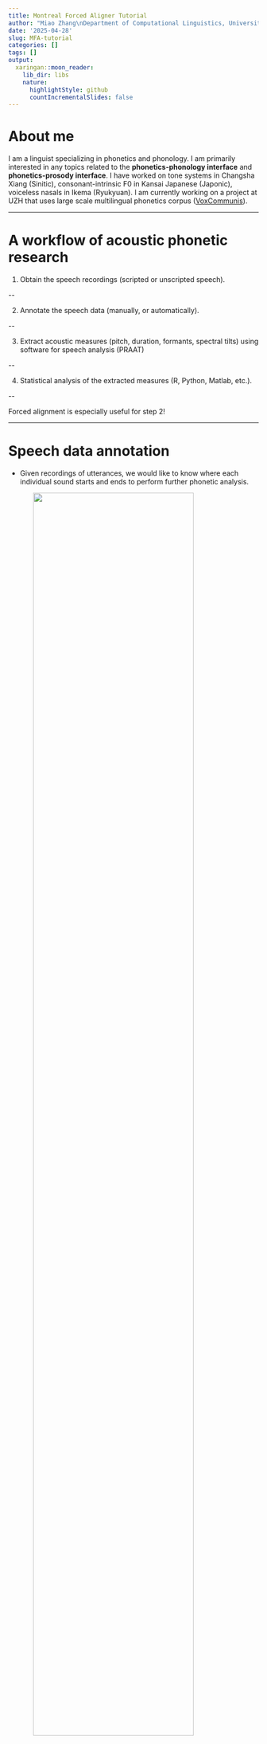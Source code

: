 ```yaml
---
title: Montreal Forced Aligner Tutorial
author: "Miao Zhang\nDepartment of Computational Linguistics, University of Zurich"
date: '2025-04-28'
slug: MFA-tutorial
categories: []
tags: []
output:
  xaringan::moon_reader:
    lib_dir: libs
    nature:
      highlightStyle: github
      countIncrementalSlides: false
---
```



# About me

I am a linguist specializing in phonetics and phonology. I am primarily interested in any topics related to the **phonetics-phonology interface** and **phonetics-prosody interface**. I have worked on tone systems in Changsha Xiang (Sinitic), consonant-intrinsic F0 in Kansai Japanese (Japonic), voiceless nasals in Ikema (Ryukyuan). I am currently working on a project at UZH that uses large scale multilingual phonetics corpus ([VoxCommunis](https://huggingface.co/datasets/pacscilab/VoxCommunis)).

---

<!---class: center--->

# A workflow of acoustic phonetic research


1. Obtain the speech recordings (scripted or unscripted speech).

--

2. Annotate the speech data (manually, or automatically).

--

3. Extract acoustic measures (pitch, duration, formants, spectral tilts) using software for speech analysis (PRAAT)

--

4. Statistical analysis of the extracted measures (R, Python, Matlab, etc.).

--

Forced alignment is especially useful for step 2!

---

# Speech data annotation

- Given recordings of utterances, we would like to know where each individual sound starts and ends to perform further phonetic analysis.

<img src="annotation.jpg" width="80%" height="auto" style="display: block; margin-left: auto; margin-right: auto;">

---

The input:

![Sound](snd_only.png)

<div style="text-align: center;">
  <audio controls>
    <source src="ex_en.wav" type="audio/mpeg">
    Your browser does not support the audio element.
  </audio>
</div>

---

The output:

![Sound](snd_aligned.png)

<div style="text-align: center;">
  <audio controls>
    <source src="ex_en.wav" type="audio/mpeg">
    Your browser does not support the audio element.
  </audio>
</div>

---

# Why forced alignment?

- Manual annotation is not scalable to large speech corpora. 
  - Hand-annotate 10 minutes of recordings can easily cost more than 1 hour of work.

- Cross-annotator consistency may not be high.

- As scientists, we would like to spend more time and energy thinking about research rather than doing repetitive 'labor work' that may not be less prone to errors than algorithms.
  - Human errors are also often less *transparent* than computational errors.

<img src="save_time.jpg" width="45%" height="auto" style="display: block; margin-left: auto; margin-right: auto;">

---

# Before we start

## Be cautious!

Forced alignment is NOT a Swiss army knife!

- Depending on the quality and amount of the training data, the alignment might not always be 'good'.

- All machine/deep learning algorithms leak.

- Be aware of all the compromises/assumptions you have to make and live with a **good enough** outcome!

---

## Be cautious

Some cases of misuses of alignment tools which may lower the quality of your outcome:

- Using a model and dictionary trained for adult speech to align child speech.

- Using a model and dictionary for an accent or dialect that the model was not trained on. 
  - e.g., Using a model trained on American English to align British English.

- Using a model and dictionary to align speech that contains too many **unknown** words to the dictionary.

---

# Some other factors that can influence the quality of the alignment

- The quality of the pronunciation dictionary.

- The quality of the recording.

- The variability in the speakers, utterances, etc.

, etc.

_Know what your model is for and what kind of data you have!_

---

# There are many forced aligners

- [FAVE-align](https://github.com/JoFrhwld/FAVE) (and a more advanced version: [new-fave](https://forced-alignment-and-vowel-extraction.github.io/new-fave/))

- [DARLA](http://darla.dartmouth.edu/)

- [MAUS](https://www.bas.uni-muenchen.de/Bas/BasMAUS.html) (the online user interface: [WebMAUS](https://clarin.phonetik.uni-muenchen.de/BASWebServices/interface/WebMAUSGeneral))

- [CMU Sphinx](https://cmusphinx.github.io/)

, etc.

---

# Why Montreal Forced Alignment (MFA)?

- MFA allows you to train your own acoustic model with your own data.

- MFA contains grapheme-to-morpheme models as well.
 - Grapheme-to-morpheme (G2P) models are models that take the orthography as the input and output the pronunciation automatically.

That said, if you speech data is covered in the alignment tools in the previous slide, you can save the time training your own model and align your data directly.

- MFA website also contains lots of pretrained acoustic and G2P models.

But we will focus on using MFA from training your own model for your own dataset.

---

# How does MFA do this?

> "The Montreal Forced Aligner by default goes through four primary stages of training. The first pass of alignment uses <span style="color:red;">**monophone models**</span>, where each phone is modelled the same regardless of phonological context. The second pass uses <span style="color:red;">**triphone models**</span>, where context on either side of a phone is taken into account for acoustic models. The third pass performs <span style="color:red;">**LDA+MLLT**</span> to learn a transform of the features that makes each phone’s features maximally different. The final pass enhances the triphone model by taking into account <span style="color:red;">**speaker differences**</span>, and calculates a transformation of the mel frequency cepstrum coefficients (MFCC) features for each speaker."

<p style="text-align: right;">---From MFA Official website.</p>

---

# Installing MFA

MFA is installed through `conda-forge`. We will need to install [Anaconda](https://www.anaconda.com/) first.

Go to the website of Anaconda and download the one suitable to your OS (Windows, macOS, linux, etc). Installing instructions can be found [here](https://www.anaconda.com/docs/getting-started/anaconda/install#windows-installation). 


.center[![Anaconda3](Anaconda_Logo.png)]

---

# Installing MFA

When Anaconda installation is successful, open your terminal (on macOS), or power shell (on Windows).


``` bash
conda create -n aligner -c conda-forge montreal-forced-aligner
```

The `aligner` flowing `-n` will be the name of the environment you create for your MFA. It can be any strings: mfa, aligner3, etc.

When the installation succeeded, use the following code to activate the environment you just created.


``` bash
conda activate aligner
```

Again, the strings following `activate` here should be the environment name you specified in previous installing command.

---

# What to prepare?

There are several things you need to prepare:

- Speech **recordings** (`.wav`, `.mp3`, etc.) with corresponding sentence-level **transcripts** (`.TextGrid`).

--

- A **pronunciation dictionary** (that shows how words are pronounced in terms of IPA or other transcription systems, e.g., X-SAMPA, ARPABET, etc.)

--

- An **acoustic model** (that represents how audio signals relate to linguistic units like phonemes or words).

---

# Use case 1 (the most simple case)

1. Recordings &#10004;

2. Transcripts &#10004;

3. Dictionary &#10004;

4. Acoustic model &#10004;

You have all preparations ready. Time to align!

---

## Recordings and the transcripts

Each recording should have a corresponding `.TextGrid` file that logs down the transcript of each utterances.

![File preparation](prep_files.png)

The recordings should not be too long. It is not recommended that a single recording is more than 10 minute long. 

It is recommended that each recording contains one utterance.

---

## Download from MFA database

Since MFA already contains acoustic model and dictionary for English data, we will just download them and use directly.


``` bash
# Download the dictionary
mfa model download dictionary english_us_mfa

# Download the pretrained acoustic model
mfa model download acoustic english_mfa
```

---

## Format of the dictionary

The dictionary, in its simplest form, should be formatted as: 

`word w ɝ d`

on each line.

--

This format is called [CMU pronunciation dictionary](http://www.speech.cs.cmu.edu/cgi-bin/cmudict). The strings of the orthography (text-normalized) and the pronunciation of the word (phones separated by white spaces) should be tab-separated.

--

MFA dictionaries have a slightly different form that contains the probability distribution of different pronunciations of the same word.

---

## Running MFA to align

Before we actually start aligning, we need to do some sanity check first.

1. Make sure that every recording has an accompanying `.TextGrid` file.
2. Make sure that there aren't too many unknown words (<span style="color:red;">OOV words</span>, _Out-Of-Vocabulary_).


``` bash
# Corpus validation
mfa validate --ignore_acoustics --no_final_clean --clean CORPUS_DIRECTORY english_us_mfa
```

---

## If the previous step ran successfully

You should see something like this: 

<img src="validation.png" width="80%" height="auto" style="display: block; margin-left: auto; margin-right: auto;">

---

## MFA align

OK, since it says "There were no sound files missing transcriptions," we can proceed to align.


``` bash
mfa align --clean --final_clean CORPUS_DIRECTORY english_us_mfa english_mfa
          OUTPUT_DIRECTORY
```

Usually I just put the `OUTPUT_DIRECTORY` as an "output" folder in the `CORPUS_DIRECTORY`.

For example, if my `CORPUS_DIRECTORY` is `path/to/my/corpus`, then the `OUTPUT_DIRECTORY` should just be `path/to/my/corpus/output`.

To make sure that there is no path errors, it is recommended to use full path on your computer. A full path on macOS should start with <span style="color:red;">`~/`</span>, or <span style="color:red;">`C:\\`</span> (Or any other disks on your computer, such as <span style="color:red;">`D:\\`</span>).

---

## If the previous code ran successfully

You should now be able to see a new `output` folder in your corpus folder like this:

<img src="corpus_aligned.png" width="80%" height="auto" style="display: block; margin-left: auto; margin-right: auto;">

---

## The result

Now you should see the result I showed in the beginning: 

![Sound](snd_aligned.png)

<div style="text-align: center;">
  <audio controls>
    <source src="ex_en.wav" type="audio/mpeg">
    Your browser does not support the audio element.
  </audio>
</div>

---

# Use case 2:

1. Recordings &#10004;

2. Transcripts

3. Dictionary &#10004;

4. Acoustic model &#10004;

I don't have transcripts ready.

---

## Create your transcripts

It is easy to create `.TextGrid` files in PRAAT.

<img src="open_from_praat.png" width="80%" height="auto" style="display: block; margin-left: auto; margin-right: auto;">

---

## Create your transcripts

<img src="to_tg.png" width="80%" height="auto" style="display: block; margin-left: auto; margin-right: auto;">

---

## Create your transcripts

<img src="create_tier.png" width="80%" height="auto" style="display: block; margin-left: auto; margin-right: auto;">

---

## Create your transcripts

You can use [PRAAT scripting](https://www.fon.hum.uva.nl/praat/manual/Scripting.html) to bulk create `.TextGrid` files if you have a list of the transcript and the correspondence between the transcripts and the recordings.

We will not have time to cover PRAAT scripting in this tutorial, which is another big topic that requires some time to get familiar with.

Once your `.TextGrid` files are ready, the rest is the same as in <span style="color: red">Use Case 1</span>.

---

# Use case 3

1. Recordings &#10004;

2. Transcripts &#10004;

3. Dictionary 

4. Acoustic model 

I don't have a dictionary yet.

---

## Create dictionary

If you obtained all the unique words in your corpus, you can create your own dictionary.

A CMU pronunciation dictionary usually look like this:

hello	h ə l oʊ  
world	w ɜːr l d  
computer	k ə m p j uː t ər  
science	s aɪ ə n s  
example	ɪ ɡ z æ m p ə l  
dictionary	d ɪ k ʃ ə n ɛ r i  
pronunciation	p r ə n ə n s i eɪ ʃ ə n  
generator	dʒ ɛ n ə r eɪ t ər  
switzerland	s w ɪ t s ər l æ n d  
zurich	z ʊ r ɪ k  

---

## Use G2P to generate pronunciation

If the word list is huge, use Grapheme-to-Morpheme (G2P) tools to generate pronunciations.

Some easy-to-use G2P tools:

- [Epitran](https://github.com/dmort27/epitran)
- [XPF](https://cohenpr-xpf.github.io/XPF/)
- [CharsiuG2P](https://github.com/lingjzhu/CharsiuG2P)

(We won't have time to cover how to use G2P in detail here.)

---

# Use Case 3

1. Recordings &#10004;

2. Transcripts &#10004;

3. Dictionary &#10004;

4. Acoustic model 

---

## The most important use

Train your custom acoustic model using MFA. 

If recordings, transcripts, and the dictionary are all ready, training your own model can be done in just <span style="color: red">one line</span> in MFA.


``` bash
mfa train [OPTIONS] CORPUS_DIRECTORY DICTIONARY_PATH OUTPUT_MODEL_PATH 
```

---

## An example: Upper Sorbian from Mozilla Common Voice

[Mozilla Common Voice](https://commonvoice.mozilla.org/) is an online crowd-sourced multilingual dataset for automatic speech recognition.

I downloaded the Upper Sorbian dataset for demonstration, since it is relatively small with 3 hours of validated recordings.

The time it takes to train a model depends on the total length of your recordings and the power of your computer.

Training a model on a dataset with approximately 2800 hours of recordings on my Mac (A3 chip with 36GB memory) takes more than 36 hours.

---

## Training


``` bash
mfa train --clean --final_clean /Users/miaozhang/Downloads/MFATutorial2021/hsb_v21/validated /Users/miaozhang/Downloads/MFATutorial2021/hsb_v21/hsb_xpf_lexicon21.txt /Users/miaozhang/Downloads/MFATutorial2021/hsb_v21/hsb_v21_mfa_model.zip
```

Just replace the `/Users/miaozhang/Downloads/MFATutorial2021/` with a directory on your own computer.

### If it ran successfully

You should see this in your terminal/shell window: 

<img src="start_training.png" width="80%" height="auto" style="display: block; margin-left: auto; margin-right: auto;">

---

## When training is finished

You will find a `.zip` file: `hsb_v21_mfa_model.zip` in the folder.

Now you can run codes we already tried in Use Case 1 to align the data.

---

# The next step: acoustic analysis

We would like to use the corpus to perform more phonetic analysis, such extracting the F0, formants, duration, etc.

I created a very simple formant extraction script that you can use: `formant_simple.praat`

The script requires the directories of the <span style="color: red>recordings</span>, and the aligning <span style="color: red>output</span>. 

---

# When you have obtained the acoustic measures

You can do all sorts of analysis in R or Python...

---

class: center, middle

# Thanks for coming to the tutorial




